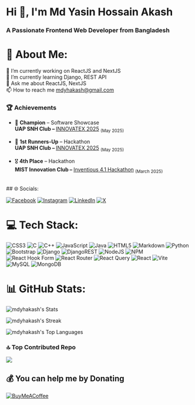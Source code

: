<h1 align="">Hi 👋, I'm Md Yasin Hossain Akash</h1>
<h3 align="">A Passionate Frontend Web Developer from Bangladesh</h3>

# 💫 About Me:

🔭 I’m currently working on ReactJS and NextJS<br>🌱 I’m currently learning Django, REST API<br>💬 Ask me about ReactJS, NextJS<br>📫 How to reach me mdyhakash@gmail.com

### 🏆 Achievements

- 🥇 **Champion** – Software Showcase  
   <strong>UAP SNH Club – </strong> <a href="https://www.linkedin.com/posts/siratulislam_hackathon-softwareshowcase-teamwork-activity-7327319864807751680-Y3eC?utm_source=share&utm_medium=member_desktop&rcm=ACoAADQCxKkBKANerbQ4qZ1WctORVcBOKQpnjEU">INNOVATEX 2025</a> <sub>(May 2025) </sub>

- 🥈 **1st Runners-Up** – Hackathon  
  <strong>UAP SNH Club – </strong> <a href="https://www.linkedin.com/posts/siratulislam_hackathon-softwareshowcase-teamwork-activity-7327319864807751680-Y3eC?utm_source=share&utm_medium=member_desktop&rcm=ACoAADQCxKkBKANerbQ4qZ1WctORVcBOKQpnjEU">INNOVATEX 2025</a> <sub>(May 2025) </sub>

- 🎖️ **4th Place** – Hackathon  
  <strong>MIST Innovation Club – </strong> <a href="https://www.linkedin.com/posts/sultana-rupa-3662a3318_we-the-mavericks-participated-in-the-mist-activity-7304528490811269121-u0cB?utm_source=share&utm_medium=member_desktop&rcm=ACoAADQCxKkBKANerbQ4qZ1WctORVcBOKQpnjEU">Inventious 4.1 Hackathon</a> <sub>(March 2025) </sub>

<br/>
## 🌐 Socials:

[![Facebook](https://img.shields.io/badge/Facebook-%231877F2.svg?logo=Facebook&logoColor=white)](https://facebook.com/mdyhakash) [![Instagram](https://img.shields.io/badge/Instagram-%23E4405F.svg?logo=Instagram&logoColor=white)](https://instagram.com/mdyhakash) [![LinkedIn](https://img.shields.io/badge/LinkedIn-%230077B5.svg?logo=linkedin&logoColor=white)](https://linkedin.com/in/mdyhakash) [![X](https://img.shields.io/badge/X-black.svg?logo=X&logoColor=white)](https://x.com/mdyhakash)

# 💻 Tech Stack:

![CSS3](https://img.shields.io/badge/css3-%231572B6.svg?style=for-the-badge&logo=css3&logoColor=white) ![C](https://img.shields.io/badge/c-%2300599C.svg?style=for-the-badge&logo=c&logoColor=white) ![C++](https://img.shields.io/badge/c++-%2300599C.svg?style=for-the-badge&logo=c%2B%2B&logoColor=white) ![JavaScript](https://img.shields.io/badge/javascript-%23323330.svg?style=for-the-badge&logo=javascript&logoColor=%23F7DF1E) ![Java](https://img.shields.io/badge/java-%23ED8B00.svg?style=for-the-badge&logo=openjdk&logoColor=white) ![HTML5](https://img.shields.io/badge/html5-%23E34F26.svg?style=for-the-badge&logo=html5&logoColor=white) ![Markdown](https://img.shields.io/badge/markdown-%23000000.svg?style=for-the-badge&logo=markdown&logoColor=white) ![Python](https://img.shields.io/badge/python-3670A0?style=for-the-badge&logo=python&logoColor=ffdd54) ![Bootstrap](https://img.shields.io/badge/bootstrap-%238511FA.svg?style=for-the-badge&logo=bootstrap&logoColor=white) ![Django](https://img.shields.io/badge/django-%23092E20.svg?style=for-the-badge&logo=django&logoColor=white) ![DjangoREST](https://img.shields.io/badge/DJANGO-REST-ff1709?style=for-the-badge&logo=django&logoColor=white&color=ff1709&labelColor=gray) ![NodeJS](https://img.shields.io/badge/node.js-6DA55F?style=for-the-badge&logo=node.js&logoColor=white) ![NPM](https://img.shields.io/badge/NPM-%23CB3837.svg?style=for-the-badge&logo=npm&logoColor=white) ![React Hook Form](https://img.shields.io/badge/React%20Hook%20Form-%23EC5990.svg?style=for-the-badge&logo=reacthookform&logoColor=white) ![React Router](https://img.shields.io/badge/React_Router-CA4245?style=for-the-badge&logo=react-router&logoColor=white) ![React Query](https://img.shields.io/badge/-React%20Query-FF4154?style=for-the-badge&logo=react%20query&logoColor=white) ![React](https://img.shields.io/badge/react-%2320232a.svg?style=for-the-badge&logo=react&logoColor=%2361DAFB) ![Vite](https://img.shields.io/badge/vite-%23646CFF.svg?style=for-the-badge&logo=vite&logoColor=white) ![MySQL](https://img.shields.io/badge/mysql-4479A1.svg?style=for-the-badge&logo=mysql&logoColor=white) ![MongoDB](https://img.shields.io/badge/MongoDB-%234ea94b.svg?style=for-the-badge&logo=mongodb&logoColor=white)

# 📊 GitHub Stats:
![mdyhakash's Stats](https://github-readme-stats.vercel.app/api?username=mdyhakash&theme=vue-dark&show_icons=true&hide_border=false&count_private=true)

![mdyhakash's Streak](https://github-readme-streak-stats.herokuapp.com/?user=mdyhakash&theme=vue-dark&hide_border=false)

![mdyhakash's Top Languages](https://github-readme-stats.vercel.app/api/top-langs/?username=mdyhakash&theme=vue-dark&show_icons=true&hide_border=false&layout=compact)


### 🔝 Top Contributed Repo

![](https://github-contributor-stats.vercel.app/api?username=mdyhakash&limit=5&theme=dark&combine_all_yearly_contributions=true)

## 💰 You can help me by Donating

[![BuyMeACoffee](https://img.shields.io/badge/Buy%20Me%20a%20Coffee-ffdd00?style=for-the-badge&logo=buy-me-a-coffee&logoColor=black)](https://buymeacoffee.com/mdyhakash)

